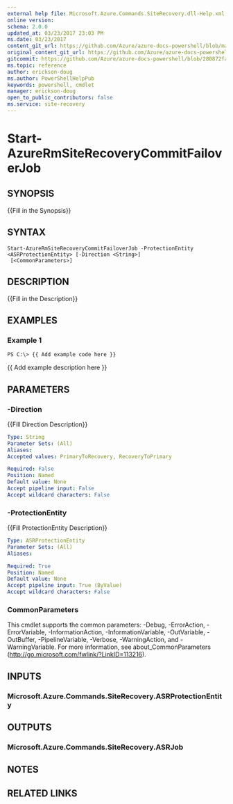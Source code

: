 ```yaml
---
external help file: Microsoft.Azure.Commands.SiteRecovery.dll-Help.xml
online version:
schema: 2.0.0
updated_at: 03/23/2017 23:03 PM
ms.date: 03/23/2017
content_git_url: https://github.com/Azure/azure-docs-powershell/blob/master/azureps-cmdlets-docs/ResourceManager/AzureRM.SiteRecovery/v1.1.3.3/Start-AzureRmSiteRecoveryCommitFailoverJob.md
original_content_git_url: https://github.com/Azure/azure-docs-powershell/blob/master/azureps-cmdlets-docs/ResourceManager/AzureRM.SiteRecovery/v1.1.3.3/Start-AzureRmSiteRecoveryCommitFailoverJob.md
gitcommit: https://github.com/Azure/azure-docs-powershell/blob/280872fa529e03be2466fa2252957a2060a9dfe4
ms.topic: reference
author: erickson-doug
ms.author: PowerShellHelpPub
keywords: powershell, cmdlet
manager: erickson-doug
open_to_public_contributors: false
ms.service: site-recovery
---
```


# Start-AzureRmSiteRecoveryCommitFailoverJob

## SYNOPSIS
{{Fill in the Synopsis}}

## SYNTAX

```
Start-AzureRmSiteRecoveryCommitFailoverJob -ProtectionEntity <ASRProtectionEntity> [-Direction <String>]
 [<CommonParameters>]
```

## DESCRIPTION
{{Fill in the Description}}

## EXAMPLES

### Example 1
```
PS C:\> {{ Add example code here }}
```

{{ Add example description here }}

## PARAMETERS

### -Direction
{{Fill Direction Description}}

```yaml
Type: String
Parameter Sets: (All)
Aliases: 
Accepted values: PrimaryToRecovery, RecoveryToPrimary

Required: False
Position: Named
Default value: None
Accept pipeline input: False
Accept wildcard characters: False
```

### -ProtectionEntity
{{Fill ProtectionEntity Description}}

```yaml
Type: ASRProtectionEntity
Parameter Sets: (All)
Aliases: 

Required: True
Position: Named
Default value: None
Accept pipeline input: True (ByValue)
Accept wildcard characters: False
```

### CommonParameters
This cmdlet supports the common parameters: -Debug, -ErrorAction, -ErrorVariable, -InformationAction, -InformationVariable, -OutVariable, -OutBuffer, -PipelineVariable, -Verbose, -WarningAction, and -WarningVariable. For more information, see about_CommonParameters (http://go.microsoft.com/fwlink/?LinkID=113216).

## INPUTS

### Microsoft.Azure.Commands.SiteRecovery.ASRProtectionEntity

## OUTPUTS

### Microsoft.Azure.Commands.SiteRecovery.ASRJob

## NOTES

## RELATED LINKS

